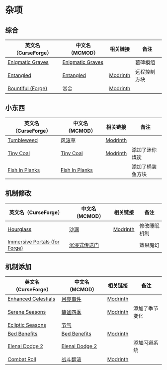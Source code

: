 # 杂项

## 综合

| 英文名（CurseForge）                                                              | 中文名（MCMOD）                                          | 相关链接                                       | 备注         |
| --------------------------------------------------------------------------------- | -------------------------------------------------------- | ---------------------------------------------- | ------------ |
| [Enigmatic Graves](https://www.curseforge.com/minecraft/mc-mods/enigmatic-graves) | [Enigmatic Graves](https://www.mcmod.cn/class/4720.html) |                                                | 墓碑模组     |
| [Entangled](https://www.curseforge.com/minecraft/mc-mods/entangled)               | [Entangled](https://www.mcmod.cn/class/5939.html)        | [Modrinth](https://modrinth.com/mod/entangled) | 远程控制方块 |
| [Bountiful (Forge)](https://www.curseforge.com/minecraft/mc-mods/bountiful)       | [赏金](https://www.mcmod.cn/class/2657.html)             | [Modrinth](https://modrinth.com/mod/bountiful) |              |

## 小东西

| 英文名（CurseForge）                                                          | 中文名（MCMOD）                                        | 相关链接                                        | 备注             |
| ----------------------------------------------------------------------------- | ------------------------------------------------------ | ----------------------------------------------- | ---------------- |
| [Tumbleweed](https://www.curseforge.com/minecraft/mc-mods/tumbleweed)         | [风滚草](https://www.mcmod.cn/class/1880.html)         | [Modrinth](https://modrinth.com/mod/tumbleweed) |                  |
| [Tiny Coal](https://www.curseforge.com/minecraft/mc-mods/tiny-coal)           | [Tiny Coal](https://www.mcmod.cn/class/11502.html)     | [Modrinth](https://modrinth.com/mod/tiny-coal)  | 添加了迷你煤炭   |
| [Fish In Planks](https://www.curseforge.com/minecraft/mc-mods/fish-in-planks) | [Fish In Planks](https://www.mcmod.cn/class/4025.html) |                                                 | 添加了桶装鱼方块 |

## 机制修改

| 英文名（CurseForge）                                                                                      | 中文名（MCMOD）                                      | 相关链接                                       | 备注         |
| --------------------------------------------------------------------------------------------------------- | ---------------------------------------------------- | ---------------------------------------------- | ------------ |
| [Hourglass](https://www.curseforge.com/minecraft/mc-mods/hourglass)                                       | [沙漏](https://www.mcmod.cn/class/4815.html)         | [Modrinth](https://modrinth.com/mod/hourglass) | 修改睡眠机制 |
| [Immersive Portals (for Forge)](https://www.curseforge.com/minecraft/mc-mods/immersive-portals-for-forge) | [沉浸式传送门](https://www.mcmod.cn/class/2410.html) |                                                | 效果魔幻     |

## 机制添加

| 英文名（CurseForge）                                                                    | 中文名（MCMOD）                                        | 相关链接                                                 | 备注           |
| --------------------------------------------------------------------------------------- | ------------------------------------------------------ | -------------------------------------------------------- | -------------- |
| [Enhanced Celestials](https://www.curseforge.com/minecraft/mc-mods/enhanced-celestials) | [月亮事件](https://www.mcmod.cn/class/3452.html)       | [Modrinth](https://modrinth.com/mod/enhanced-celestials) |                |
| [Serene Seasons](https://www.curseforge.com/minecraft/mc-mods/serene-seasons)           | [静谧四季](https://www.mcmod.cn/class/1132.html)       | [Modrinth](https://modrinth.com/mod/serene-seasons)      | 添加了季节变化 |
| [Ecliptic Seasons](https://www.curseforge.com/minecraft/mc-mods/ecliptic-seasons)       | [节气](https://www.mcmod.cn/class/16860.html)          |                                                          |                |
| [Bed Benefits](https://www.curseforge.com/minecraft/mc-mods/bed-benefits)               | [Bed Benefits](https://www.mcmod.cn/class/9741.html)   | [Modrinth](https://modrinth.com/mod/bed-benefits)        |                |
| [Elenai Dodge 2](https://www.curseforge.com/minecraft/mc-mods/elenai-dodge-2)           | [Elenai Dodge 2](https://www.mcmod.cn/class/3835.html) |                                                          | 添加闪避系统   |
| [Combat Roll](https://www.curseforge.com/minecraft/mc-mods/combat-roll)                 | [战斗翻滚](https://www.mcmod.cn/class/7671.html)       | [Modrinth](https://modrinth.com/mod/combat-roll)         |                |
